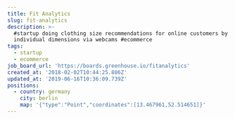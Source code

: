 ```yaml
---
title: Fit Analytics
slug: fit-analytics
description: >-
  #startup doing clothing size recommendations for online customers by measuring
  individual dimensions via webcams #ecommerce
tags:
  - startup
  - ecommerce
job_board_url: 'https://boards.greenhouse.io/fitanalytics'
created_at: '2018-02-02T10:44:25.886Z'
updated_at: '2019-06-16T10:36:09.739Z'
positions:
  - country: germany
    city: berlin
    map: '{"type":"Point","coordinates":[13.467961,52.514651]}'
---
```


